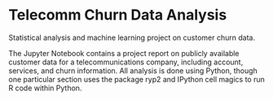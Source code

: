 # Telecomm Churn Data Analysis
Statistical analysis and machine learning project on customer churn data.

The Jupyter Notebook contains a project report on publicly available customer data for a telecommunications company, including account, services, and churn information.
All analysis is done using Python, though one particular section uses the package ryp2 and IPython cell magics to run R code within Python.
